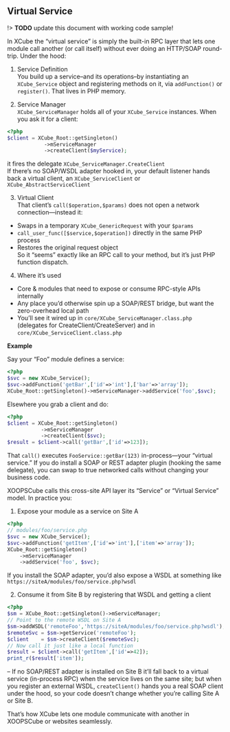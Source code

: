 ## Virtual Service


!> **TODO** update this document with working code sample!


In XCube the “virtual service” is simply the built-in RPC layer that lets one module call another (or call itself) without ever doing an HTTP/SOAP round-trip. Under the hood:

1. Service Definition  
   You build up a service–and its operations–by instantiating an `XCube_Service` object and registering methods
   on it, via `addFunction()` or `register()`. That lives in PHP memory.

2. Service Manager  
   `XCube_ServiceManager` holds all of your `XCube_Service` instances. When you ask it for a client:

```php
<?php
$client = XCube_Root::getSingleton()
            ->mServiceManager
            ->createClient($myService);
```

it fires the delegate `XCube_ServiceManager.CreateClient`  
If there’s no SOAP/WSDL adapter hooked in, your default listener hands back a virtual client, an `XCube_ServiceClient` or `XCube_AbstractServiceClient`

3. Virtual Client  
   That client’s `call($operation,$params)` does not open a network connection—instead it:   
  - Swaps in a temporary `XCube_GenericRequest` with your `$params`  
  - `call_user_func([$service,$operation])` directly in the same PHP process  
  - Restores the original request object  
    So it “seems” exactly like an RPC call to your method, but it’s just PHP function dispatch.

4. Where it’s used

  - Core & modules that need to expose or consume RPC-style APIs internally
  - Any place you’d otherwise spin up a SOAP/REST bridge, but want the zero-overhead local path
  - You’ll see it wired up in `core/XCube_ServiceManager.class.php` (delegates for CreateClient/CreateServer) and in `core/XCube_ServiceClient.class.php`

**Example**  

Say your “Foo” module defines a service:

```php
<?php
$svc = new XCube_Service();
$svc->addFunction('getBar',['id'=>'int'],['bar'=>'array']);
XCube_Root::getSingleton()->mServiceManager->addService('foo',$svc);
```

Elsewhere you grab a client and do:

```php
<?php
$client = XCube_Root::getSingleton()
           ->mServiceManager
           ->createClient($svc);
$result = $client->call('getBar',['id'=>123]);
```

That `call()` executes `FooService::getBar(123)` in-process—your “virtual service.”
If you do install a SOAP or REST adapter plugin (hooking the same delegate), you can swap to true networked calls without changing your business code.

XOOPSCube calls this cross-site API layer its “Service” or “Virtual Service” model. In practice you:

1. Expose your module as a service on Site A

```php
<?php
// modules/foo/service.php
$svc = new XCube_Service();
$svc->addFunction('getItem',['id'=>'int'],['item'=>'array']);
XCube_Root::getSingleton()
    ->mServiceManager
    ->addService('foo', $svc);
```

If you install the SOAP adapter, you’d also expose a WSDL at something like
`https://siteA/modules/foo/service.php?wsdl`

2. Consume it from Site B by registering that WSDL and getting a client

```php
<?php
$sm = XCube_Root::getSingleton()->mServiceManager;
// Point to the remote WSDL on Site A
$sm->addWSDL('remoteFoo','https://siteA/modules/foo/service.php?wsdl');
$remoteSvc = $sm->getService('remoteFoo');
$client    = $sm->createClient($remoteSvc);
// Now call it just like a local function
$result = $client->call('getItem',['id'=>42]);
print_r($result['item']);
```

– If no SOAP/REST adapter is installed on Site B it’ll fall back to a virtual service (in-process RPC) when the service lives on the same site; but when you register an external WSDL, `createClient()` hands you a real SOAP client under the hood, so your code doesn’t change whether you’re calling Site A or Site B.

That’s how XCube lets one module communicate with another in XOOPSCube or websites seamlessly.